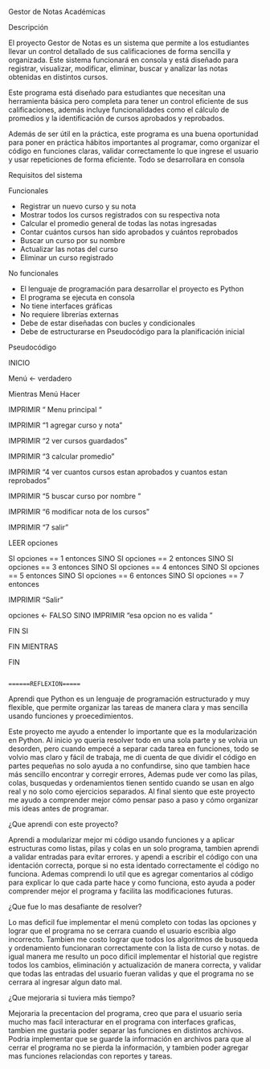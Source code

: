   Gestor de Notas Académicas 


Descripción 


El proyecto Gestor de Notas es un sistema que permite a los estudiantes llevar un control detallado de sus calificaciones de forma sencilla y organizada. Este sistema funcionará en consola y está diseñado para registrar, visualizar, modificar, eliminar, buscar y analizar las notas obtenidas en distintos cursos. 


Este programa está diseñado para estudiantes que necesitan una herramienta básica pero completa para tener un control eficiente de sus calificaciones, además incluye funcionalidades como el cálculo de promedios y  la identificación de cursos aprobados y reprobados. 


Además de ser útil en la práctica, este programa es una buena oportunidad para poner en práctica hábitos importantes al programar, como organizar el código en funciones claras, validar correctamente lo que ingrese el usuario y usar repeticiones de forma eficiente. Todo se desarrollara en consola 


Requisitos del sistema 
 
Funcionales 


* Registrar un nuevo curso y su nota 
* Mostrar todos los cursos registrados con su respectiva nota 
* Calcular el promedio general de todas las notas ingresadas 
* Contar cuántos cursos han sido aprobados y cuántos reprobados 
* Buscar un curso por su nombre 
* Actualizar las notas del curso
* Eliminar un curso registrado 


No funcionales 




* El lenguaje de programación para desarrollar el proyecto es Python 
* El programa se ejecuta en consola 
* No tiene interfaces gráficas 
* No requiere librerías externas 
* Debe de estar diseñadas con bucles y condicionales 
* Debe de estructurarse en Pseudocódigo para la planificación inicial 


Pseudocódigo



INICIO 


 Menú <- verdadero 


Mientras Menú Hacer 


IMPRIMIR “ Menu principal “
 
IMPRIMIR “1 agregar curso y nota”
 
IMPRIMIR “2 ver cursos guardados”
 
IMPRIMIR “3 calcular promedio”
  
IMPRIMIR “4 ver cuantos cursos estan aprobados y cuantos estan reprobados”
 
IMPRIMIR “5 buscar curso por nombre ”
 
IMPRIMIR “6 modificar nota de los cursos”
 
IMPRIMIR “7 salir”


LEER opciones 


SI opciones == 1 entonces 
<agregar curso>
SINO SI opciones == 2 entonces 
<ver cursos guardados>
SINO SI opciones == 3 entonces 
<calcular promedio>
SINO SI opciones == 4 entonces 
<mostrar cursos aprobados y reprobados>
SINO SI opciones == 5 entonces
<buscar curso>
SINO SI opciones == 6 entonces 
<modificar nota>
SINO SI opciones == 7 entonces 


IMPRIMIR “Salir”


opciones <- FALSO 
SINO 
IMPRIMIR “esa opcion no es valida ”


FIN SI 


FIN MIENTRAS 


FIN



                                                                        ======REFLEXION=====
                                                                        
Aprendi que Python es un lenguaje de programación estructurado y muy flexible, que permite organizar las tareas de manera clara y mas sencilla usando funciones y proecedimientos. 

Este proyecto me ayudo a entender lo importante que es la modularización en Python. Al inicio yo queria resolver todo en una sola parte y se volvia un desorden, 
pero cuando empecé a separar cada tarea en funciones, todo se volvio mas claro y fácil de trabaja, me di cuenta de que dividir el código en partes pequeñas no 
solo ayuda a no confundirse, sino que tambien hace más sencillo encontrar y corregir errores, Ademas pude ver como las pilas, colas, busquedas y ordenamientos 
tienen sentido cuando se usan en algo real y no solo como ejercicios separados. Al final siento que este proyecto me ayudo a comprender mejor cómo pensar paso a paso 
y cómo organizar mis ideas antes de programar. 


¿Que aprendi con este proyecto?

Aprendi a modularizar mejor mi código usando funciones y a aplicar estructuras como listas, pilas y colas en un solo programa, tambien aprendi a validar entradas para evitar errores.
y apendi a escribir el código con una identación correcta, porque si no esta identado correctamente el código no funciona. Ademas comprendi lo util que es agregar comentarios al código
para explicar lo que cada parte hace y como funciona, esto ayuda a poder comprender mejor el programa y facilita las modificaciones futuras.

¿Que fue lo mas desafiante de resolver?

Lo mas deficil fue implementar el menú completo con todas las opciones y lograr que el programa no se cerrara cuando el usuario escribia algo incorrecto. Tambien me costo lograr que todos los algoritmos de busqueda
y ordenamiento funcionaran correctamente con la lista de curso y notas. de igual manera me resulto un poco dificil implementar el historial que registre todos los cambios, eliminación y actualización de manera correcta,
y validar que todas las entradas del usuario fueran validas y que el programa no se cerrara al ingresar algun dato mal.

¿Que mejoraria si tuviera más tiempo?

Mejoraria la precentacion del programa, creo que para el usuario seria mucho mas facil interacturar en el programa con interfaces graficas, tambien me gustaria poder separar las funciones en distintos archivos.
Podria implementar que se guarde la información en archivos para que al cerrar el programa no se pierda la información, y tambien poder agregar mas funciones relaciondas con reportes y tareas. 










